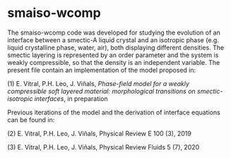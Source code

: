 # smaiso-wcomp
The smaiso-wcomp code was developed for studying the evolution of an interface between a smectic-A liquid crystal and an isotropic phase (e.g. liquid crystalline phase, water, air), both displaying different densities. The smectic layering is represented by an order parameter and the system is weakly compressible, so that the density is an independent variable. The present file contain an implementation of the model proposed in: 

(1) E. Vitral, P.H. Leo, J. Viñals, *Phase-field model for a weakly compressible soft layered material: morphological transitions on smectic-isotropic interfaces*, in preparation

Previous iterations of the model and the derivation of interface equations can be found in:

(2) E. Vitral, P.H. Leo, J. Viñals, Physical Review E 100 (3), 2019 

(3) E. Vitral, P.H. Leo, J. Viñals, Physical Review Fluids 5 (7), 2020 
